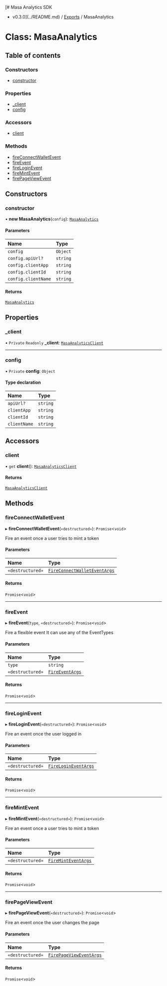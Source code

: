 [# Masa Analytics SDK
 - v0.3.0](../README.md) / [Exports](../modules.md) / MasaAnalytics

# Class: MasaAnalytics

## Table of contents

### Constructors

- [constructor](MasaAnalytics.md#constructor)

### Properties

- [\_client](MasaAnalytics.md#_client)
- [config](MasaAnalytics.md#config)

### Accessors

- [client](MasaAnalytics.md#client)

### Methods

- [fireConnectWalletEvent](MasaAnalytics.md#fireconnectwalletevent)
- [fireEvent](MasaAnalytics.md#fireevent)
- [fireLoginEvent](MasaAnalytics.md#fireloginevent)
- [fireMintEvent](MasaAnalytics.md#firemintevent)
- [firePageViewEvent](MasaAnalytics.md#firepageviewevent)

## Constructors

### constructor

• **new MasaAnalytics**(`config`): [`MasaAnalytics`](MasaAnalytics.md)

#### Parameters

| Name | Type |
| :------ | :------ |
| `config` | `Object` |
| `config.apiUrl?` | `string` |
| `config.clientApp` | `string` |
| `config.clientId` | `string` |
| `config.clientName` | `string` |

#### Returns

[`MasaAnalytics`](MasaAnalytics.md)

## Properties

### \_client

• `Private` `Readonly` **\_client**: [`MasaAnalyticsClient`](MasaAnalyticsClient.md)

___

### config

• `Private` **config**: `Object`

#### Type declaration

| Name | Type |
| :------ | :------ |
| `apiUrl?` | `string` |
| `clientApp` | `string` |
| `clientId` | `string` |
| `clientName` | `string` |

## Accessors

### client

• `get` **client**(): [`MasaAnalyticsClient`](MasaAnalyticsClient.md)

#### Returns

[`MasaAnalyticsClient`](MasaAnalyticsClient.md)

## Methods

### fireConnectWalletEvent

▸ **fireConnectWalletEvent**(`«destructured»`): `Promise`\<`void`\>

Fire an event once a user tries to mint a token

#### Parameters

| Name | Type |
| :------ | :------ |
| `«destructured»` | [`FireConnectWalletEventArgs`](../interfaces/FireConnectWalletEventArgs.md) |

#### Returns

`Promise`\<`void`\>

___

### fireEvent

▸ **fireEvent**(`type`, `«destructured»`): `Promise`\<`void`\>

Fire a flexible event
It can use any of the EventTypes

#### Parameters

| Name | Type |
| :------ | :------ |
| `type` | `string` |
| `«destructured»` | [`FireEventArgs`](../interfaces/FireEventArgs.md) |

#### Returns

`Promise`\<`void`\>

___

### fireLoginEvent

▸ **fireLoginEvent**(`«destructured»`): `Promise`\<`void`\>

Fire an event once the user logged in

#### Parameters

| Name | Type |
| :------ | :------ |
| `«destructured»` | [`FireLoginEventArgs`](../interfaces/FireLoginEventArgs.md) |

#### Returns

`Promise`\<`void`\>

___

### fireMintEvent

▸ **fireMintEvent**(`«destructured»`): `Promise`\<`void`\>

Fire an event once a user tries to mint a token

#### Parameters

| Name | Type |
| :------ | :------ |
| `«destructured»` | [`FireMintEventArgs`](../interfaces/FireMintEventArgs.md) |

#### Returns

`Promise`\<`void`\>

___

### firePageViewEvent

▸ **firePageViewEvent**(`«destructured»`): `Promise`\<`void`\>

Fire an event once the user changes the page

#### Parameters

| Name | Type |
| :------ | :------ |
| `«destructured»` | [`FirePageViewEventArgs`](../interfaces/FirePageViewEventArgs.md) |

#### Returns

`Promise`\<`void`\>
